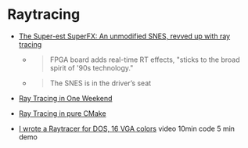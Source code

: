 Raytracing
==========


* [The Super-est SuperFX: An unmodified SNES, revved up with ray tracing](https://arstechnica.com/gaming/2020/12/the-super-est-superfx-an-unmodified-snes-revved-up-with-ray-tracing/)
    * > FPGA board adds real-time RT effects, "sticks to the broad spirit of '90s technology."
    * > The SNES is in the driver’s seat

* [Ray Tracing in One Weekend](https://raytracing.github.io/)
* [Ray Tracing in pure CMake](https://64.github.io/cmake-raytracer/)
* [I wrote a Raytracer for DOS, 16 VGA colors](https://www.youtube.com/watch?v=N8elxpSu9pw&lc=Ugw9uYtPMZ7t1-qfLr54AaABAg) video 10min code 5 min demo